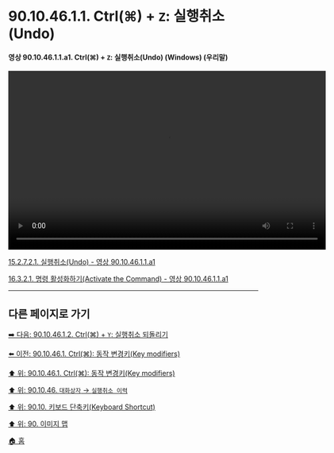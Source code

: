 # 90.10.46.1.1. Ctrl(⌘) + `Z`: 실행취소(Undo)

<a id="90-10-46-01-01-a1"></a>

#### 영상 90.10.46.1.1.a1. Ctrl(⌘) + `Z`: 실행취소(Undo) (Windows) (우리말)
<video controls="controls" width="640" height="360" src="https://github.com/wonder13662/gimp/assets/15767104/b51d7b7f-14d6-4e84-a5c2-ba449d9d58fc"></video>

[15.2.7.2.1. 실행취소(Undo) - 영상 90.10.46.1.1.a1](./15-02-07-02-01-undo.md#90-10-46-01-01-a1)

[16.3.2.1. 명령 활성화하기(Activate the Command) - 영상 90.10.46.1.1.a1](./16-03-02-01-activate_the_command.md#90-10-46-01-01-a1)

***

## 다른 페이지로 가기

[➡️ 다음: 90.10.46.1.2. Ctrl(⌘) + `Y`: 실행취소 되돌리기](./90-10-46-01-02-redo.md)

[⬅️ 이전: 90.10.46.1. Ctrl(⌘): 동작 변경키(Key modifiers)](./90-10-46-01-00-key_modifier-ctrl.md)

[⬆️ 위: 90.10.46.1. Ctrl(⌘): 동작 변경키(Key modifiers)](./90-10-46-01-00-key_modifier-ctrl.md)

[⬆️ 위: 90.10.46. `대화상자` → `실행취소 이력`](./90-10-46-00-dialog-undo_history.md)

[⬆️ 위: 90.10. 키보드 단축키(Keyboard Shortcut)](./90-10-00-keyboard_shortcut.md)

[⬆️ 위: 90. 이미지 맵](./90-00-image-map.md)

[🏠 홈](./00-home.md)